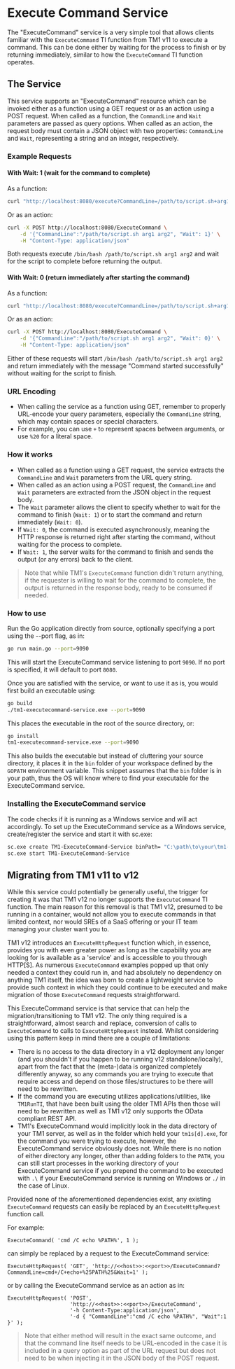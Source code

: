 # Execute Command Service

The "ExecuteCommand" service is a very simple tool that allows clients familiar with the `ExecuteCommand` TI function from TM1 v11 to execute a command. This can be done either by waiting for the process to finish or by returning immediately, similar to how the `ExecuteCommand` TI function operates.

## The Service

This service supports an "ExecuteCommand" resource which can be invoked either as a function using a GET request or as an action using a POST request. When called as a function, the `CommandLine` and `Wait` parameters are passed as query options. When called as an action, the request body must contain a JSON object with two properties: `CommandLine` and `Wait`, representing a string and an integer, respectively.

### Example Requests

#### With Wait: 1 (wait for the command to complete)

As a function:

```bash
curl "http://localhost:8080/execute?CommandLine=/path/to/script.sh+arg1+arg2&Wait=1"
```

Or as an action:

```bash
curl -X POST http://localhost:8080/ExecuteCommand \
    -d '{"CommandLine":"/path/to/script.sh arg1 arg2", "Wait": 1}' \
    -H "Content-Type: application/json"
```

Both requests execute `/bin/bash /path/to/script.sh arg1 arg2` and wait for the script to complete before returning the output.

#### With Wait: 0 (return immediately after starting the command)

As a function:

```bash
curl "http://localhost:8080/execute?CommandLine=/path/to/script.sh+arg1+arg2&Wait=0"
```

Or as an action:

```bash
curl -X POST http://localhost:8080/ExecuteCommand \
    -d '{"CommandLine":"/path/to/script.sh arg1 arg2", "Wait": 0}' \
    -H "Content-Type: application/json"
```

Either of these requests will start `/bin/bash /path/to/script.sh arg1 arg2` and return immediately with the message "Command started successfully" without waiting for the script to finish.

### URL Encoding
- When calling the service as a function using GET, remember to properly URL-encode your query parameters, especially the `CommandLine` string, which may contain spaces or special characters.
- For example, you can use `+` to represent spaces between arguments, or use `%20` for a literal space.

### How it works

- When called as a function using a GET request, the service extracts the `CommandLine` and `Wait` parameters from the URL query string.
- When called as an action using a POST request, the `CommandLine` and `Wait` parameters are extracted from the JSON object in the request body.
- The `Wait` parameter allows the client to specify whether to wait for the command to finish (`Wait: 1`) or to start the command and return immediately (`Wait: 0`).
- If `Wait: 0`, the command is executed asynchronously, meaning the HTTP response is returned right after starting the command, without waiting for the process to complete.
- If `Wait: 1`, the server waits for the command to finish and sends the output (or any errors) back to the client.

> Note that while TM1's `ExecuteCommand` function didn't return anything, if the requester is willing to wait for the command to complete, the output is returned in the response body, ready to be consumed if needed.

### How to use

Run the Go application directly from source, optionally specifying a port using the --port flag, as in:

```bash
go run main.go --port=9090
```

This will start the ExecuteCommand service listening to port `9090`. If no port is specified, it will default to port `8080`.

Once you are satisfied with the service, or want to use it as is, you would first build an executable using:

```bash
go build
./tm1-executecommand-service.exe --port=9090
```

This places the executable in the root of the source directory, or:

```bash
go install
tm1-executecommand-service.exe --port=9090
```

This also builds the executable but instead of cluttering your source directory, it places it in the `bin` folder of your workspace defined by the `GOPATH` environment variable. This snippet assumes that the `bin` folder is in your path, thus the OS will know where to find your executable for the ExecuteCommand service.

### Installing the ExecuteCommand service

The code checks if it is running as a Windows service and will act accordingly. To set up the ExecuteCommand service as a Windows service, create/register the service and start it with sc.exe:

```bash
sc.exe create TM1-ExecuteCommand-Service binPath= "C:\path\to\your\tm1-executecommand-service.exe"
sc.exe start TM1-ExecuteCommand-Service
```

## Migrating from TM1 v11 to v12

While this service could potentially be generally useful, the trigger for creating it was that TM1 v12 no longer supports the `ExecuteCommand` TI function. The main reason for this removal is that TM1 v12, presumed to be running in a container, would not allow you to execute commands in that limited context, nor would SREs of a SaaS offering or your IT team managing your cluster want you to.

TM1 v12 introduces an `ExecuteHttpRequest` function which, in essence, provides you with even greater power as long as the capability you are looking for is available as a 'service' and is accessible to you through HTTP[S]. As numerous `ExecuteCommand` examples popped up that only needed a context they could run in, and had absolutely no dependency on anything TM1 itself, the idea was born to create a lightweight service to provide such context in which they could continue to be executed and make migration of those `ExecuteCommand` requests straightforward.

This ExecuteCommand service is that service that can help the migration/transitioning to TM1 v12. The only thing required is a straightforward, almost search and replace, conversion of calls to `ExecuteCommand` to calls to `ExecuteHttpRequest` instead. Whilst considering using this pattern keep in mind there are a couple of limitations:

- There is no access to the data directory in a v12 deployment any longer (and you shouldn't if you happen to be running v12 standalone/locally), apart from the fact that the (meta-)data is organized completely differently anyway, so any commands you are trying to execute that require access and depend on those files/structures to be there will need to be rewritten.
- If the command you are executing utilizes applications/utilities, like `TM1RunTI`, that have been built using the older TM1 APIs then those will need to be rewritten as well as TM1 v12 only supports the OData compliant REST API.
- TM1's ExecuteCommand would implicitly look in the data directory of your TM1 server, as well as in the folder which held your `tm1s[d].exe`, for the command you were trying to execute, however, the ExecuteCommand service obviously does not. While there is no notion of either directory any longer, other than adding folders to the `PATH`, you can still start processes in the working directory of your ExecuteCommand service if you prepend the command to be executed with `.\` if your ExecuteCommand service is running on Windows or `./` in the case of Linux.

Provided none of the aforementioned dependencies exist, any existing `ExecuteCommand` requests can easily be replaced by an `ExecuteHttpRequest` function call.

For example:

```
ExecuteCommand( 'cmd /C echo %PATH%', 1 );
```

can simply be replaced by a request to the ExecuteCommand service:

```
ExecuteHttpRequest( 'GET', 'http://<<host>>:<<port>>/ExecuteCommand?CommandLine=cmd+/C+echo+%25PATH%25&Wait=1' );
```

or by calling the ExecuteCommand service as an action as in:

```tm1-ti
ExecuteHttpRequest( 'POST', 
                    'http://<<host>>:<<port>>/ExecuteCommand', 
                    '-h Content-Type:application/json',
                    '-d { "CommandLine":"cmd /C echo %PATH%", "Wait":1 }' );
```

> Note that either method will result in the exact same outcome, and that the command line itself needs to be URL-encoded in the case it is included in a query option as part of the URL request but does not need to be when injecting it in the JSON body of the POST request.
